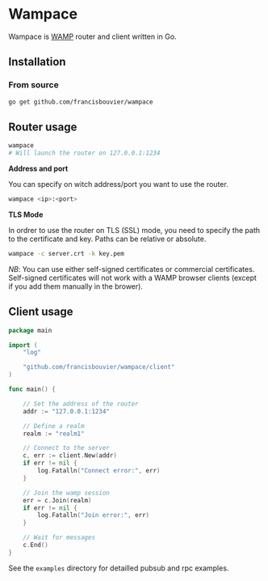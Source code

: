 # Wampace

Wampace is [WAMP](http://wamp.ws/) router and client written in Go.

## Installation

### From source

```sh
go get github.com/francisbouvier/wampace
```

## Router usage

```sh
wampace
# Will launch the router on 127.0.0.1:1234
```

**Address and port**

You can specify on witch address/port you want to use the router.

```sh
wampace <ip>:<port>
```

**TLS Mode**

In ordrer to use the router on TLS (SSL) mode, you need to specify the path to the certificate and key.
Paths can be relative or absolute.

```sh
wampace -c server.crt -k key.pem
```

*NB*: You can use either self-signed certificates or commercial certificates. Self-signed certificates will not work with a WAMP browser clients (except if you add them manually in the brower).

## Client usage

```go
package main

import (
	"log"

	"github.com/francisbouvier/wampace/client"
)

func main() {

	// Set the address of the router
	addr := "127.0.0.1:1234"

	// Define a realm
	realm := "realm1"

	// Connect to the server
	c, err := client.New(addr)
	if err != nil {
		log.Fatalln("Connect error:", err)
	}

	// Join the wamp session
	err = c.Join(realm)
	if err != nil {
		log.Fatalln("Join error:", err)
	}

	// Wait for messages
	c.End()
}
```

See the `examples` directory for detailled pubsub and rpc examples.

